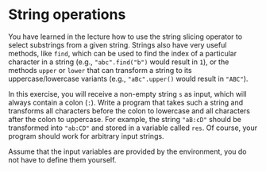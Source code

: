 # String operations

You have learned in the lecture how to use the string slicing operator to select substrings from a given string.
Strings also have very useful methods, like `find`, which can be used to find the index of a particular character
in a string (e.g., `"abc".find("b")` would result in `1`), or the methods `upper` or `lower` that can transform
a string to its uppercase/lowercase variants (e.g., `"aBc".upper()` would result in `"ABC"`).

In this exercise, you will receive a non-empty string `s` as input, which will always contain a colon (`:`).
Write a program that takes such a string and transforms all characters before the colon to lowercase and
all characters after the colon to uppercase. For example, the string `"aB:cD"` should be transformed into
`"ab:CD"` and stored in a variable called `res`. Of course, your program should work for arbitrary input strings.

Assume that the input variables are provided by the environment, you do not have to define them yourself. 
